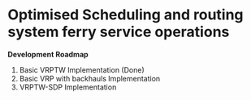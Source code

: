 # Optimised Scheduling and routing system ferry service operations

**Development Roadmap**
1. Basic VRPTW Implementation (Done)
2. Basic VRP with backhauls Implementation
3. VRPTW-SDP Implementation

